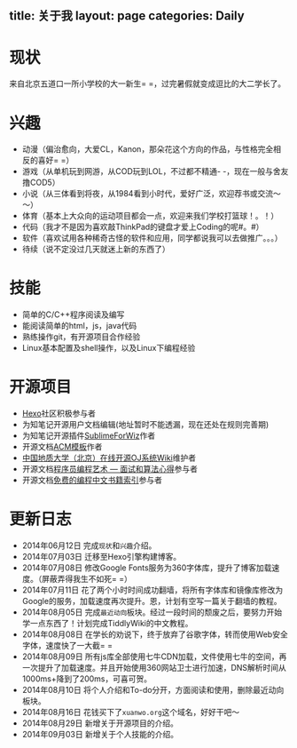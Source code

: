 ﻿title: 关于我
layout: page
categories: Daily
---

# 现状
来自北京五道口一所小学校的大一新生= =，过完暑假就变成逗比的大二学长了。

# 兴趣
- 动漫（偏治愈向，大爱CL，Kanon，那朵花这个方向的作品，与性格完全相反的喜好= =）
- 游戏（从单机玩到网游，从COD玩到LOL，不过都不精通- -，现在一般与舍友撸COD5）
- 小说（从三体看到将夜，从1984看到小时代，爱好广泛，欢迎荐书或交流～～）
- 体育（基本上大众向的运动项目都会一点，欢迎来我们学校打篮球！。！）
- 代码（我才不是因为喜欢敲ThinkPad的键盘才爱上Coding的呢#。#）
- 软件（喜欢试用各种稀奇古怪的软件和应用，同学都说我可以去做推广。。。）
- 待续（说不定没过几天就迷上新的东西了）

# 技能
- 简单的C/C++程序阅读及编写
- 能阅读简单的html，js，java代码
- 熟练操作git，有开源项目合作经验
- Linux基本配置及shell操作，以及Linux下编程经验

# 开源项目
- [Hexo](https://github.com/hexojs/hexo)社区积极参与者
- 为知笔记开源用户文档编辑(地址暂时不能透漏，现在还处在规则完善期)
- 为知笔记开源插件[SublimeForWiz](https://github.com/Xuanwo/SublimeForWiz)作者
- 开源文档[ACM模板](https://github.com/Xuanwo/ACMTemplate)作者
- [中国地质大学（北京）在线开源OJ系统Wiki](http://cugbacm.github.io/oj/)维护者
- 开源文档[程序员编程艺术 — 面试和算法心得](https://github.com/julycoding/The-Art-Of-Programming-By-July)参与者
- 开源文档[免费的编程中文书籍索引](https://github.com/justjavac/free-programming-books-zh_CN)参与者

# 更新日志
- 2014年06月12日 完成`现状`和`兴趣`介绍。
- 2014年07月03日 迁移至Hexo引擎构建博客。
- 2014年07月08日 修改Google Fonts服务为360字体库，提升了博客加载速度。（屏蔽弄得我生不如死= =）
- 2014年07月11日 花了两个小时时间成功翻墙，将所有字体库和镜像库修改为Google的服务，加载速度再次提升。恩，计划有空写一篇关于翻墙的教程。
- 2014年08月05日 完成`最近动向`板块。经过一段时间的颓废之后，要努力开始学一点东西了！计划完成TiddlyWiki的中文教程。
- 2014年08月08日 在学长的劝说下，终于放弃了谷歌字体，转而使用Web安全字体，速度快了一大截= =
- 2014年08月09日 所有js库全部使用七牛CDN加载，文件使用七牛的空间，再一次提升了加载速度。并且开始使用360网站卫士进行加速，DNS解析时间从1000ms+降到了200ms，可喜可贺。
- 2014年08月10日 将个人介绍和To-do分开，方面阅读和使用，删除最近动向板块。
- 2014年08月16日 花钱买下了`xuanwo.org`这个域名，好好干吧～
- 2014年08月29日 新增关于开源项目的介绍。
- 2014年09月03日 新增关于个人技能的介绍。